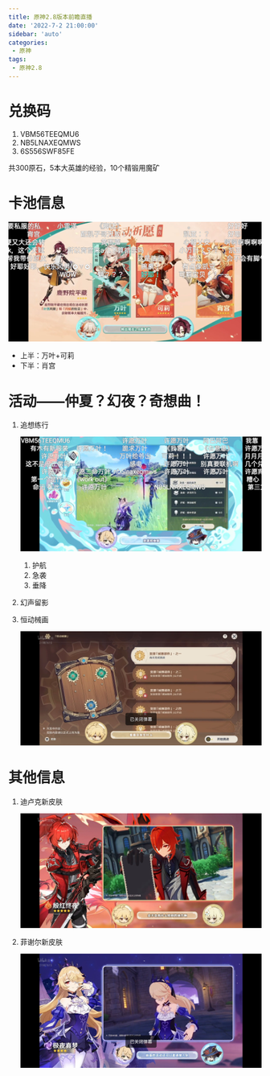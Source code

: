 ```yaml
---
title: 原神2.8版本前瞻直播
date: '2022-7-2 21:00:00'
sidebar: 'auto'
categories:
 - 原神
tags:
 - 原神2.8
---
```


# 兑换码

1. VBM56TEEQMU6
2. NB5LNAXEQMWS
3. 6S556SWF85FE

共300原石，5本大英雄的经验，10个精锻用魔矿

# 卡池信息

![kachi](public/assets/img/Screenshot_2022-07-02-20-15-42-16.jpg)

- 上半：万叶+可莉
- 下半：肖宫

# 活动——仲夏？幻夜？奇想曲！

1. 追想练行

   ![Screenshot_2022-07-02-20-24-35-27.jpg](public/assets/img/Screenshot_2022-07-02-20-24-35-27.jpg)

   1. 护航
   2. 急袭
   3. 垂降

2. 幻声留影

3. 恒动械画

   ![hua](public/assets/img/Screenshot_2022-07-02-20-30-11-46.jpg)
   
# 其他信息
1. 迪卢克新皮肤

   ![diluc](public/assets/img/Screenshot_2022-07-02-20-28-24-04.jpg)

2. 菲谢尔新皮肤

   ![feixier](public/assets/img/Screenshot_2022-07-02-20-26-13-94.jpg)